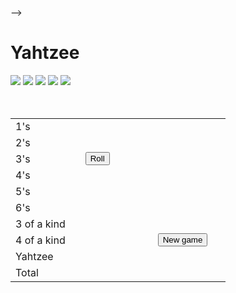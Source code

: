 <!-- Tunji Adetunji
<!-- CSC235.01
<!-- HomeWork:#2
<!-- Git-Hub: https://github.com/yourName/ypurHomeWork-->
-->

<!DOCTYPE html>
<html>
<head> <title> Yahtzee </title>
<style type="text/css">
<!--

h1 {text-allgn:center;}
div.a {text-allgn;center;}
table.t {margin-left:auto;margin-right:auto;}

td.b {border:2px #efefef inset; bacground-color: #AEAFFF;Width:2em;}
td.c {text-allgn:right;width:100px;}

button.b {color:#F5E6E3;background-color: #5F00CA;margin-right:20px;}
-->
</style>
</head>

<body>
 
<Script language="JavaScript">
<!--
var v = new Array(0,0,0,0);
var h = new Array(false,false,false,false,false); // false means not clickable.
var f = new Array(0,0,0,0,0,0,0);

function roll()
{
 f[1]=f[2]=f[3]=f[4]=f[5]=f[6]=0;
 for(var i=0;i<5;i++)
{
  if(!h[i]){
  d=document.getElementById("d"+i);
  v[i]=math.floor(6*math.random())+1;
  d.src"pix/dice"+v[i]+" .gif";
  }
  f[v[i]]++;
}    
}
function hold(i)
{
  d=document.getElementById("d"+i);
  h[i]=!h[i];
  if(h[i]) { d.src="pix/diceX"+v[i]+" .gif"; }
  else     { d.src="pix/dice" +v[i]+" .gif"; }
}
function src(i)
{
  d=document.getElementById("s"+i);
  d.innerHTML=f[i]*i;
}
//-->
</script>

<h1>Yahtzee </h1>
<div Class="a">
      <img id="d0" onClick="hold(0)" src="pix/dice0.gif">
      <img id="d1" onClick="hold(1)" src="pix/dice0.gif">
      <img id="d2" onClick="hold(2)" src="pix/dice0.gif">
      <img id="d3" onClick="hold(3)" src="pix/dice0.gif">
      <img id="d4" onClick="hold(4)" src="pix/dice0.gif"> </div>
<br><br>
<table class="t" >
<tr> <td class="a"> 1's </td>
<td id="s1" onMouseOver="scr(1);" onMouseOut="clr(1)" class="b" >  </td>
       <td class="c" rowspan="5"> <button class="b" onClick="roll()">Roll</button> </td> </tr>
<tr> <td class="a"> 2's </td> <td> <td class="b"> </td> </tr>
<tr> <td class="a"> 3's </td> <td> <td class="b"> </td> </tr>
<tr> <td class="a"> 4's </td> <td> <td class="b"> </td> </tr>
<tr> <td class="a"> 5's </td> <td> <td class="b"> </td> </tr>
<tr> <td class="a"> 6's </td> <td> <td class="b"> </td> 
       <td class="c" rowspan="5" > <button class="c"> New game </button> </td> </tr>
<tr> <td class="a"> 3 of a kind </td> <td class="b"> </td> </tr>
<tr> <td class="a"> 4 of a kind </td> <td class="b"> </td> </tr>
<tr> <td class="a"> Yahtzee </td> <td class="b"> </td> </tr>
<tr> <td class="a"> Total </td> <td class="b"> </td> </tr>

</table>




 
    
        
